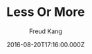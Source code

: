 ---
title: Less Or More
github: 'https://github.com/luoyan35714/LessOrMore'
demo: 'https://www.hifreud.com/'
author: Freud Kang
ssg:
  - Jekyll
cms:
  - No Cms
date: 2016-08-20T17:16:00.000Z
github_branch: master
description: Jekyll theme.
stale: false
---